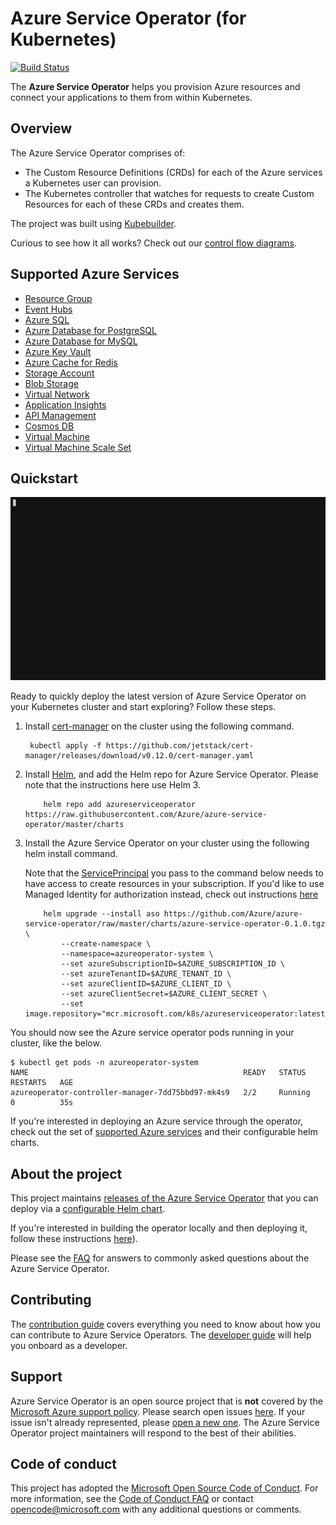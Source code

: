 # Azure Service Operator (for Kubernetes)

[![Build Status](https://dev.azure.com/azure/azure-service-operator/_apis/build/status/Azure.azure-service-operator?branchName=master)](https://dev.azure.com/azure/azure-service-operator/_build/latest?definitionId=36&branchName=master)

The **Azure Service Operator** helps you provision Azure resources and connect your applications to them from within Kubernetes.

## Overview

The Azure Service Operator comprises of:

- The Custom Resource Definitions (CRDs) for each of the Azure services a Kubernetes user can provision.
- The Kubernetes controller that watches for requests to create Custom Resources for each of these CRDs and creates them.

The project was built using [Kubebuilder](https://book.kubebuilder.io/).

Curious to see how it all works? Check out our [control flow diagrams](/docs/design/controlflow.md).

## Supported Azure Services

- [Resource Group](/docs/services/resourcegroup/resourcegroup.md)
- [Event Hubs](/docs/services/eventhub/eventhub.md)
- [Azure SQL](/docs/services/azuresql/azuresql.md)
- [Azure Database for PostgreSQL](/docs/services/postgresql/postgresql.md)
- [Azure Database for MySQL](/docs/services/mysql/mysql.md)
- [Azure Key Vault](/docs/services/keyvault/keyvault.md)
- [Azure Cache for Redis](/docs/services/rediscache/rediscache.md)
- [Storage Account](/docs/services/storage/storageaccount.md)
- [Blob Storage](/docs/services/storage/blobcontainer.md)
- [Virtual Network](/docs/services/virtualnetwork/virtualnetwork.md)
- [Application Insights](/docs/services/appinsights/appinsights.md)
- [API Management](/docs/services/apimgmt/apimgmt.md)
- [Cosmos DB](/docs/services/cosmosdb/cosmosdb.md)
- [Virtual Machine](/docs/services/virtualmachine/virtualmachine.md)
- [Virtual Machine Scale Set](/docs/services/vmscaleset/vmscaleset.md)

## Quickstart

![Deploying ASO](/docs/images/asodeploy.gif)

Ready to quickly deploy the latest version of Azure Service Operator on your Kubernetes cluster and start exploring? Follow these steps.


1. Install [cert-manager](https://cert-manager.io/docs/installation/kubernetes/) on the cluster using the following command.

    ```console
     kubectl apply -f https://github.com/jetstack/cert-manager/releases/download/v0.12.0/cert-manager.yaml
    ```
1. Install [Helm](https://helm.sh/docs/intro/install/), and add the Helm repo for Azure Service Operator. Please note that the instructions here use Helm 3.

    ```console
        helm repo add azureserviceoperator https://raw.githubusercontent.com/Azure/azure-service-operator/master/charts
    ```

2. Install the Azure Service Operator on your cluster using the following helm install command.

    Note that the [ServicePrincipal](https://docs.microsoft.com/en-us/cli/azure/create-an-azure-service-principal-azure-cli) you pass to the command below needs to have access to create resources in your subscription. If you'd like to use Managed Identity for authorization instead, check out instructions [here](docs/howto/managedidentity.md)

    ```console
        helm upgrade --install aso https://github.com/Azure/azure-service-operator/raw/master/charts/azure-service-operator-0.1.0.tgz \
            --create-namespace \
            --namespace=azureoperator-system \
            --set azureSubscriptionID=$AZURE_SUBSCRIPTION_ID \
            --set azureTenantID=$AZURE_TENANT_ID \
            --set azureClientID=$AZURE_CLIENT_ID \
            --set azureClientSecret=$AZURE_CLIENT_SECRET \
            --set image.repository="mcr.microsoft.com/k8s/azureserviceoperator:latest"
    ```

You should now see the Azure service operator pods running in your cluster, like the below.

```console
$ kubectl get pods -n azureoperator-system
NAME                                                READY   STATUS    RESTARTS   AGE
azureoperator-controller-manager-7dd75bbd97-mk4s9   2/2     Running   0          35s
```

If you're interested in deploying an Azure service through the operator, check out the set of [supported Azure services](#supported-azure-services) and their configurable helm charts.

## About the project

This project maintains [releases of the Azure Service Operator](https://github.com/Azure/azure-service-operator/releases) that you can deploy via a [configurable Helm chart](/charts/azure-service-operator).

If you're interested in building the operator locally and then deploying it, follow these instructions [here](docs\howto\deploy.md)).

Please see the [FAQ](docs/faq.md) for answers to commonly asked questions about the Azure Service Operator.

## Contributing

The [contribution guide][contribution-guide] covers everything you need to know about how you can contribute to Azure Service Operators. The [developer guide][developer-guide] will help you onboard as a developer.

## Support

Azure Service Operator is an open source project that is **not** covered by the [Microsoft Azure support policy](https://support.microsoft.com/en-us/help/2941892/support-for-linux-and-open-source-technology-in-azure). Please search open issues [here](https://github.com/Azure/azure-service-operator/issues). If your issue isn't already represented, please [open a new one](https://github.com/Azure/azure-service-operator/issues/new/choose). The Azure Service Operator project maintainers will respond to the best of their abilities.

## Code of conduct

This project has adopted the [Microsoft Open Source Code of Conduct](https://opensource.microsoft.com/codeofconduct/). For more information, see the [Code of Conduct FAQ](https://opensource.microsoft.com/codeofconduct/faq) or contact [opencode@microsoft.com](mailto:opencode@microsoft.com) with any additional questions or comments.

[contribution-guide]: CONTRIBUTING.md
[developer-guide]: docs/howto/contents.md
[FAQ]: docs/faq.md
